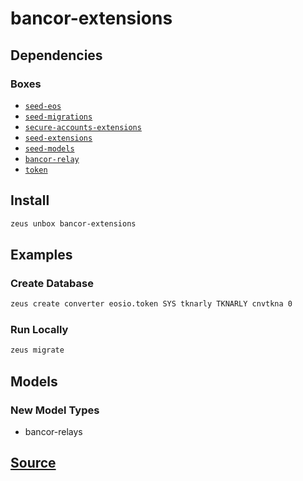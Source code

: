 
bancor-extensions
====================







## Dependencies
### Boxes
* [`seed-eos`](seed-eos.md)
* [`seed-migrations`](seed-migrations.md)
* [`secure-accounts-extensions`](secure-accounts-extensions.md)
* [`seed-extensions`](seed-extensions.md)
* [`seed-models`](seed-models.md)
* [`bancor-relay`](bancor-relay.md)
* [`token`](token.md)




## Install
```bash
zeus unbox bancor-extensions
```
## Examples
### Create Database
```bash
zeus create converter eosio.token SYS tknarly TKNARLY cnvtkna 0
```
### Run Locally
```bash
zeus migrate
```





## Models
### New Model Types
* bancor-relays



## [Source](https://github.com/liquidapps-io/zeus-sdk/tree/master/boxes/groups/economics/bancor-extensions)